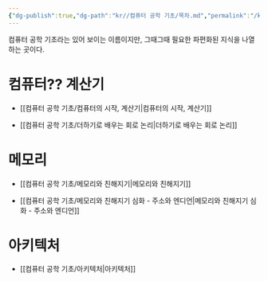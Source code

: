 ```yaml
---
{"dg-publish":true,"dg-path":"kr//컴퓨터 공학 기초/목차.md","permalink":"/kr//컴퓨터 공학 기초/목차/"}
---
```



컴퓨터 공학 기초라는 있어 보이는 이름이지만, 그때그때 필요한 파편화된 지식을 나열하는 곳이다.

# 컴퓨터?? 계산기
- [[컴퓨터 공학 기초/컴퓨터의 시작, 계산기\|컴퓨터의 시작, 계산기]]

- [[컴퓨터 공학 기초/더하기로 배우는 회로 논리\|더하기로 배우는 회로 논리]]

# 메모리
- [[컴퓨터 공학 기초/메모리와 친해지기\|메모리와 친해지기]]


- [[컴퓨터 공학 기초/메모리와 친해지기 심화 - 주소와 엔디언\|메모리와 친해지기 심화 - 주소와 엔디언]]


# 아키텍처
- [[컴퓨터 공학 기초/아키텍처\|아키텍처]]